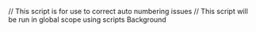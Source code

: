 // This script is for use to correct auto numbering issues
// This script will be run in global scope using scripts Background
